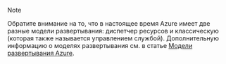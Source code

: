 > [!NOTE]
> Обратите внимание на то, что в настоящее время Azure имеет две разные модели развертывания: диспетчер ресурсов и классическую (которая также называется управлением службой). Дополнительную информацию о моделях развертывания см. в статье [Модели развертывания Azure](../articles/azure-classic-rm.md).
> 
> 

<!---HONumber=AcomDC_0302_2016-->